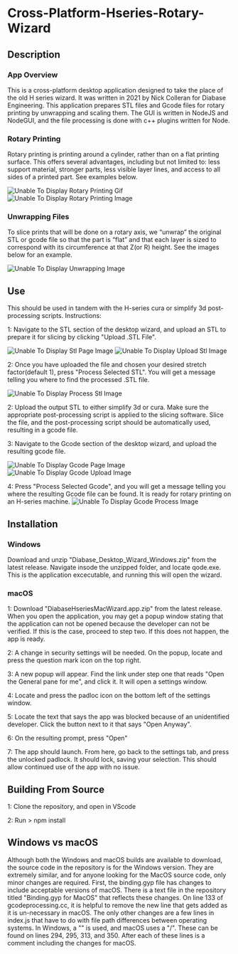 # Cross-Platform-Hseries-Rotary-Wizard

## Description
### App Overview
This is a cross-platform desktop application designed to take the place of the old H series wizard. It was written in 2021 by Nick Colleran for Diabase Engineering.
This application prepares STL files and Gcode files for rotary printing by unwrapping and scaling them. The GUI is written in NodeJS and NodeGUI, and the file processing is done with c++ plugins written for Node.
### Rotary Printing
Rotary printing is printing around a cylinder, rather than on a flat printing surface. This offers several advantages, including but not limited to: less support material, stronger parts, less visible layer lines, and access to all sides of a printed part. See examples below.

![Unable To Display Rotary Printing Gif][RotaryGif]
![Unable To Display Rotary Printing Image][RotaryImage]

### Unwrapping Files
To slice prints that will be done on a rotary axis, we “unwrap” the original STL or gcode file so that the part is “flat” and that each layer is sized to correspond with its circumference at that Z(or R) height. See the images below for an example. 

![Unable To Display Unwrapping Image][UnwrappingImage]

## Use
This should be used in tandem with the H-series cura or simplify 3d post-processing scripts. 
Instructions:

1: Navigate to the STL section of the desktop wizard, and upload an STL to prepare it for slicing by clicking "Upload .STL File".

![Unable To Display Stl Page Image][STLPage]
![Unable To Display Upload Stl Image][UploadSTL]

2: Once you have uploaded the file and chosen your desired stretch factor(default 1), press "Process Selected STL". You will get a message telling you where to find the processed .STL file. 

![Unable To Display Process Stl Image][ProcessSTL]

2: Upload the output STL to either simplify 3d or cura. Make sure the appropriate post-processing script is applied to the slicing software. Slice the file, and the post-processing script should be automatically used, resulting in a gcode file.

3: Navigate to the Gcode section of the desktop wizard, and upload the resulting gcode file.

![Unable To Display Gcode Page Image][GcodePage]
![Unable To Display Gcode Upload Image][UploadGcode]

4: Press "Process Selected Gcode", and you will get a message telling you where the resulting Gcode file can be found. It is ready for rotary printing on an H-series machine. 
![Unable To Display Gcode Process Image][ProcessGcode]
## Installation
### Windows
Download and unzip "Diabase_Desktop_Wizard_Windows.zip" from the latest release. Navigate insode the unzipped folder, and locate qode.exe. This is the application excecutable, and running this will open the wizard. 
### macOS
1: Download "DiabaseHseriesMacWizard.app.zip" from the latest release. When you open the application, you may get a popup window stating that the application can not be opened because the developer can not be verified. If this is the case, proceed to step two. If this does not happen, the app is ready.

2: A change in security settings will be needed. On the popup, locate and press the question mark icon on the top right.

3: A new popup will appear. Find the link under step one that reads "Open the General pane for me", and click it. It will open a settings window. 

4: Locate and press the padloc icon on the bottom left of the settings window. 

5: Locate the text that says the app was blocked because of an unidentified developer. Click the button next to it that says "Open Anyway".

6: On the resulting prompt, press "Open"

7: The app should launch. From here, go back to the settings tab, and press the unlocked padlock. It should lock, saving your selection. This should allow continued use of the app with no issue. 

## Building From Source
1: Clone the repository, and open in VScode

2: Run > npm install
## Windows vs macOS
Although both the Windows and macOS builds are available to download, the source code in the repository is for the Windows version. They are extremely similar, and for anyone looking for the MacOS source code, only minor changes are required. First, the binding.gyp file has changes to include acceptable versions of macOS. There is a text file in the repository titled "Binding.gyp for MacOS" that reflects these changes. On line 133 of gcodeprocessing.cc, it is helpful to remove the new line that gets added as it is un-necessary in macOS. The only other changes are a few lines in index.js that have to do with file path differences between operating systems. In Windows, a "\" is used, and macOS uses a "/". These can be found on lines 294, 295, 313, and 350. After each of these lines is a comment including the changes for macOS. 

[RotaryGif]: https://github.com/diabase/Cross-Platform-Hseries-Rotary-Wizard/blob/Expanded-Functionality/ReadMeImages/rotaryPrinting.gif
[RotaryImage]: https://github.com/diabase/Cross-Platform-Hseries-Rotary-Wizard/blob/Expanded-Functionality/ReadMeImages/Rotary.webp
[UnwrappingImage]: https://github.com/diabase/Cross-Platform-Hseries-Rotary-Wizard/blob/Expanded-Functionality/ReadMeImages/UnwrappingImage.PNG
[UploadSTL]: https://github.com/diabase/Cross-Platform-Hseries-Rotary-Wizard/blob/Expanded-Functionality/ReadMeImages/UploadSTL.PNG
[ProcessStl]: https://github.com/diabase/Cross-Platform-Hseries-Rotary-Wizard/blob/Expanded-Functionality/ReadMeImages/ProcessSTL.PNG
[STLPage]: https://github.com/diabase/Cross-Platform-Hseries-Rotary-Wizard/blob/Expanded-Functionality/ReadMeImages/STLButton.PNG
[GcodePage]: https://github.com/diabase/Cross-Platform-Hseries-Rotary-Wizard/blob/Expanded-Functionality/ReadMeImages/GCODEButton.PNG
[UploadGcode]: https://github.com/diabase/Cross-Platform-Hseries-Rotary-Wizard/blob/Expanded-Functionality/ReadMeImages/GcodeUpload.PNG
[ProcessGcode]: https://github.com/diabase/Cross-Platform-Hseries-Rotary-Wizard/blob/Expanded-Functionality/ReadMeImages/GcodeProcess.PNG
